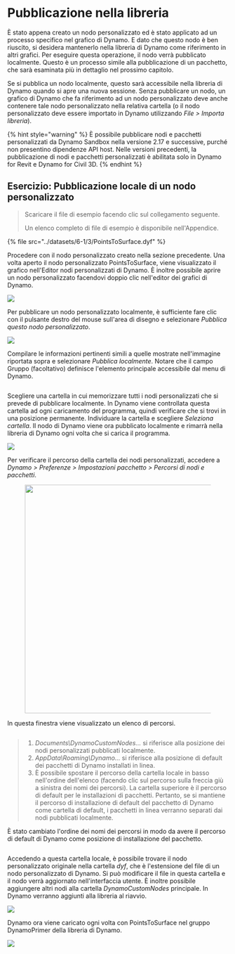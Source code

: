 # Pubblicazione nella libreria 

È stato appena creato un nodo personalizzato ed è stato applicato ad un processo specifico nel grafico di Dynamo. E dato che questo nodo è ben riuscito, si desidera mantenerlo nella libreria di Dynamo come riferimento in altri grafici. Per eseguire questa operazione, il nodo verrà pubblicato localmente. Questo è un processo simile alla pubblicazione di un pacchetto, che sarà esaminata più in dettaglio nel prossimo capitolo.

Se si pubblica un nodo localmente, questo sarà accessibile nella libreria di Dynamo quando si apre una nuova sessione. Senza pubblicare un nodo, un grafico di Dynamo che fa riferimento ad un nodo personalizzato deve anche contenere tale nodo personalizzato nella relativa cartella (o il nodo personalizzato deve essere importato in Dynamo utilizzando _File > Importa libreria_).

{% hint style="warning" %} È possibile pubblicare nodi e pacchetti personalizzati da Dynamo Sandbox nella versione 2.17 e successive, purché non presentino dipendenze API host. Nelle versioni precedenti, la pubblicazione di nodi e pacchetti personalizzati è abilitata solo in Dynamo for Revit e Dynamo for Civil 3D. {% endhint %}

## Esercizio: Pubblicazione locale di un nodo personalizzato

> Scaricare il file di esempio facendo clic sul collegamento seguente.
>
> Un elenco completo di file di esempio è disponibile nell'Appendice.

{% file src="../datasets/6-1/3/PointsToSurface.dyf" %}

Procedere con il nodo personalizzato creato nella sezione precedente. Una volta aperto il nodo personalizzato PointsToSurface, viene visualizzato il grafico nell'Editor nodi personalizzati di Dynamo. È inoltre possibile aprire un nodo personalizzato facendovi doppio clic nell'editor dei grafici di Dynamo.

![](../images/6-1/3/publishcustomnodelocally01.jpg)

Per pubblicare un nodo personalizzato localmente, è sufficiente fare clic con il pulsante destro del mouse sull'area di disegno e selezionare _Pubblica questo nodo personalizzato_.

![](../images/6-1/3/publishcustomnodeexercise-02.jpg)

Compilare le informazioni pertinenti simili a quelle mostrate nell'immagine riportata sopra e selezionare _Pubblica localmente_. Notare che il campo Gruppo (facoltativo) definisce l'elemento principale accessibile dal menu di Dynamo.

<figure><img src="../../.gitbook/assets/publish_a_package.png" alt=""><figcaption></figcaption></figure>

Scegliere una cartella in cui memorizzare tutti i nodi personalizzati che si prevede di pubblicare localmente. In Dynamo viene controllata questa cartella ad ogni caricamento del programma, quindi verificare che si trovi in una posizione permanente. Individuare la cartella e scegliere _Seleziona cartella_. Il nodo di Dynamo viene ora pubblicato localmente e rimarrà nella libreria di Dynamo ogni volta che si carica il programma.

![](../images/6-1/3/publishcustomnodeexercise-04.jpg)

Per verificare il percorso della cartella dei nodi personalizzati, accedere a _Dynamo > Preferenze > Impostazioni pacchetto > Percorsi di nodi e pacchetti_.

<figure><img src="../../.gitbook/assets/settings.png" alt="" width="520"><figcaption></figcaption></figure>

In questa finestra viene visualizzato un elenco di percorsi.

<figure><img src="../../.gitbook/assets/package-locations.png" alt=""><figcaption></figcaption></figure>

> 1. _Documents\\DynamoCustomNodes..._ si riferisce alla posizione dei nodi personalizzati pubblicati localmente.
> 2. _AppData\\Roaming\\Dynamo..._ si riferisce alla posizione di default dei pacchetti di Dynamo installati in linea.
> 3. È possibile spostare il percorso della cartella locale in basso nell'ordine dell'elenco (facendo clic sul percorso sulla freccia giù a sinistra dei nomi dei percorsi). La cartella superiore è il percorso di default per le installazioni di pacchetti. Pertanto, se si mantiene il percorso di installazione di default del pacchetto di Dynamo come cartella di default, i pacchetti in linea verranno separati dai nodi pubblicati localmente.

È stato cambiato l'ordine dei nomi dei percorsi in modo da avere il percorso di default di Dynamo come posizione di installazione del pacchetto.

<figure><img src="../../.gitbook/assets/updated-package-locations.png" alt=""><figcaption></figcaption></figure>

Accedendo a questa cartella locale, è possibile trovare il nodo personalizzato originale nella cartella _dyf_, che è l'estensione del file di un nodo personalizzato di Dynamo. Si può modificare il file in questa cartella e il nodo verrà aggiornato nell'interfaccia utente. È inoltre possibile aggiungere altri nodi alla cartella _DynamoCustomNodes_ principale. In Dynamo verranno aggiunti alla libreria al riavvio.

![](../images/6-1/3/publishcustomnodeexercise-08.jpg)

Dynamo ora viene caricato ogni volta con PointsToSurface nel gruppo DynamoPrimer della libreria di Dynamo.

![](../images/6-1/3/publishcustomnodeexercise-09.jpg)
